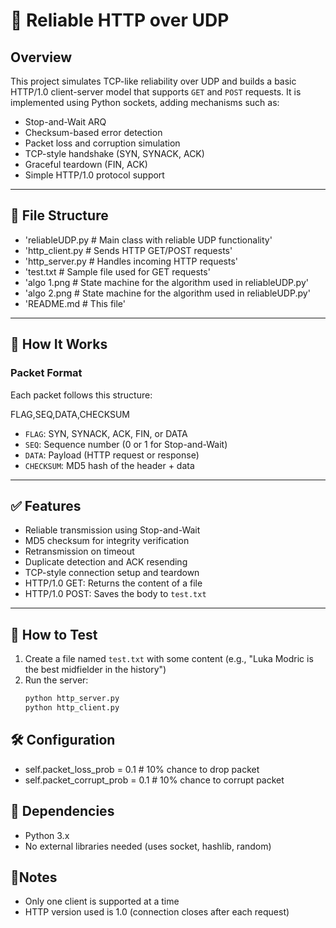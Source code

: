 # 📡 Reliable HTTP over UDP

## Overview

This project simulates TCP-like reliability over UDP and builds a basic HTTP/1.0 client-server model that supports `GET` and `POST` requests. It is implemented using Python sockets, adding mechanisms such as:

- Stop-and-Wait ARQ
- Checksum-based error detection
- Packet loss and corruption simulation
- TCP-style handshake (SYN, SYNACK, ACK)
- Graceful teardown (FIN, ACK)
- Simple HTTP/1.0 protocol support

---

## 📁 File Structure

- 'reliableUDP.py       # Main class with reliable UDP functionality'
- 'http_client.py       # Sends HTTP GET/POST requests'
- 'http_server.py       # Handles incoming HTTP requests'
- 'test.txt             # Sample file used for GET requests'
- 'algo 1.png           # State machine for the algorithm used in reliableUDP.py'
- 'algo 2.png           # State machine for the algorithm used in reliableUDP.py'
- 'README.md            # This file'


---

## 🧠 How It Works

### Packet Format

Each packet follows this structure:

FLAG,SEQ,DATA,CHECKSUM

- `FLAG`: SYN, SYNACK, ACK, FIN, or DATA
- `SEQ`: Sequence number (0 or 1 for Stop-and-Wait)
- `DATA`: Payload (HTTP request or response)
- `CHECKSUM`: MD5 hash of the header + data

---

## ✅ Features

- Reliable transmission using Stop-and-Wait
- MD5 checksum for integrity verification
- Retransmission on timeout
- Duplicate detection and ACK resending
- TCP-style connection setup and teardown
- HTTP/1.0 GET: Returns the content of a file
- HTTP/1.0 POST: Saves the body to `test.txt`

---

## 🧪 How to Test

1. Create a file named `test.txt` with some content (e.g., "Luka Modric is the best midfielder in the history")
2. Run the server:
   ```bash
   python http_server.py
   python http_client.py

## 🛠 Configuration
- self.packet_loss_prob = 0.1         # 10% chance to drop packet
- self.packet_corrupt_prob = 0.1      # 10% chance to corrupt packet

## 📌 Dependencies

- Python 3.x
- No external libraries needed (uses socket, hashlib, random)

## 📎Notes
- Only one client is supported at a time
- HTTP version used is 1.0 (connection closes after each request)


